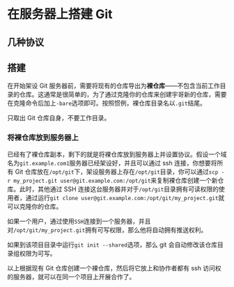 # 在服务器上搭建 Git

## 几种协议

## 搭建

在开始架设 Git 服务器前，需要将现有的仓库导出为**裸仓库**——不包含当前工作目录的仓库。这通常是很简单的，为了通过克隆你的仓库来创建宇哥新的仓库，需要在克隆命令后加上`-bare`选项即可。按照惯例，裸仓库目录名以`.git`结尾。

只取出 Git 仓库自身，不要工作目录。

### 将裸仓库放到服务器上

已经有了裸仓库副本，剩下的就是将裸仓库放到服务器上并设置协议。假设一个域名为`git.example.com1`服务器已经架设好，并且可以通过 ssh 连接，你想要将所有 Git 仓库放在`/opt/git`下，架设服务器上存在`/opt/git`目录，你可以通过`scp -r my_project.git user@git.example.com:/opt/git`来复制裸仓库创建一个新仓库。此时，其他通过 SSH 连接这台服务器并对于`/opt/git`目录拥有可读权限的使用者，通过运行`git clone user@git.example.com:/opt/git/my_project.git`就可以克隆你的仓库。

如果一个用户，通过使用`SSH`连接到一个服务器，并且对`/opt/git/my_project.git`拥有可写权限，那么他将自动拥有推送权利。

如果到该项目目录中运行`git init --shared`选项，那么 git 会自动修改该仓库目录组权限为可写。

以上根据现有 Git 仓库创建一个裸仓库，然后将它放上和协作者都有 ssh 访问权的服务器，就可以在同一个项目上开展合作了。